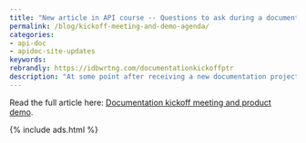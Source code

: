 ```yaml
---
title: "New article in API course -- Questions to ask during a documentation kickoff and demo"
permalink: /blog/kickoff-meeting-and-demo-agenda/
categories:
- api-doc
- apidoc-site-updates
keywords:
rebrandly: https://idbwrtng.com/documentationkickoffptr
description: "At some point after receiving a new documentation project, the first step in the project is to hold a documentation kickoff meeting and product demo. These meetings are mostly about gathering information so you can create the documentation. The following are some initial questions and topics for these meetings."
---
```


Read the full article here: [Documentation kickoff meeting and product demo](/learnapidoc/docapis_kickoff_meeting_agenda.html).

{% include ads.html %}
